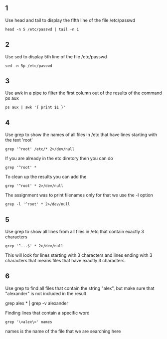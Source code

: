 ## 1

Use head and tail to display the fifth line of the file /etc/passwd

	head -n 5 /etc/passwd | tail -n 1

## 2

Use sed to display 5th line of the file /etc/passwd

	sed -n 5p /etc/passwd

## 3

Use awk in a pipe to filter the first column out of the results of the command ps aux

	ps aux | awk '{ print $1 }' 

## 4

Use grep to show the names of all files in /etc that have lines starting with the text 'root'

	grep '^root' /etc/* 2>/dev/null

If you are already in the etc diretory then you can do

	grep '^root' *

To clean up the results you can add the
	
	grep '^root' * 2>/dev/null

The assignment was to print filenames only for that we use the -l option

	grep -l '^root' * 2>/dev/null


## 5

Use grep to show all lines from all files in /etc that contain exactly 3 characters

	grep '^...$' * 2>/dev/null

This will look for lines starting with 3 characters and lines ending with 3 characters that means files that have exactly 3 characters.

## 6

Use grep to find all files that contain the string "alex", but make sure that "alexander" is not included in the result

grep alex * | grep -v alexander


Finding lines that contain a specific word

	grep '\<alex\>' names

names is the name of the file that we are searching here

